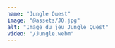 ```yaml
---
name: "Jungle Quest"
image: "@assets/JQ.jpg"
alt: "Image du jeu Jungle Quest"
video: "/Jungle.webm"
---
```

